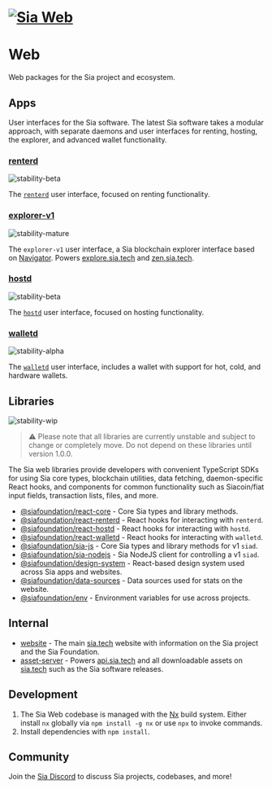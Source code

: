 # [![Sia Web](https://sia.tech/banners/sia-banner-web.png)](http://sia.tech)

# Web

Web packages for the Sia project and ecosystem.

## Apps

User interfaces for the Sia software. The latest Sia software takes a modular approach, with separate daemons and user interfaces for renting, hosting, the explorer, and advanced wallet functionality.

### [renterd](apps/renterd)

![stability-beta](https://img.shields.io/badge/stability-beta-yellow.svg)

The [`renterd`](https://github.com/siafoundation/renterd) user interface, focused on renting functionality.

### [explorer-v1](apps/explorer-v1)

![stability-mature](https://img.shields.io/badge/stability-mature-008000.svg)

The `explorer-v1` user interface, a Sia blockchain explorer interface based on [Navigator](https://github.com/hakkane84/navigator-sia). Powers [explore.sia.tech](https://explore.sia.tech) and [zen.sia.tech](https://zen.sia.tech).

### [hostd](apps/hostd)

![stability-beta](https://img.shields.io/badge/stability-beta-yellow.svg)

The [`hostd`](https://github.com/siafoundation/hostd) user interface, focused on hosting functionality.

### [walletd](apps/walletd)

![stability-alpha](https://img.shields.io/badge/stability-alpha-orange.svg)

The [`walletd`](https://github.com/siafoundation/walletd) user interface, includes a wallet with support for hot, cold, and hardware wallets.

## Libraries

![stability-wip](https://img.shields.io/badge/stability-work_in_progress-orange.svg)

> ⚠️ Please note that all libraries are currently unstable and subject to change or completely move. Do not depend on these libraries until version 1.0.0.

The Sia web libraries provide developers with convenient TypeScript SDKs for using Sia core types, blockchain utilities, data fetching, daemon-specific React hooks, and components for common functionality such as Siacoin/fiat input fields, transaction lists, files, and more.

- [@siafoundation/react-core](libs/react-core) - Core Sia types and library methods.
- [@siafoundation/react-renterd](libs/react-renterd) - React hooks for interacting with `renterd`.
- [@siafoundation/react-hostd](libs/react-hostd) - React hooks for interacting with `hostd`.
- [@siafoundation/react-walletd](libs/react-walletd) - React hooks for interacting with `walletd`.
- [@siafoundation/sia-js](libs/sia-js) - Core Sia types and library methods for v1 `siad`.
- [@siafoundation/sia-nodejs](libs/sia-nodejs) - Sia NodeJS client for controlling a v1 `siad`.
- [@siafoundation/design-system](libs/design-system) - React-based design system used across Sia apps and websites.
- [@siafoundation/data-sources](libs/data-sources) - Data sources used for stats on the website.
- [@siafoundation/env](libs/env) - Environment variables for use across projects.

## Internal

- [website](apps/website) - The main [sia.tech](https://sia.tech) website with information on the Sia project and the Sia Foundation.
- [asset-server](apps/asset-server) - Powers [api.sia.tech](https://api.sia.tech) and all downloadable assets on [sia.tech](https://sia.tech) such as the Sia software releases.

## Development

1. The Sia Web codebase is managed with the [Nx](https://nx.dev) build system. Either install `nx` globally via `npm install -g nx` or use `npx` to invoke commands.
2. Install dependencies with `npm install`.

## Community

Join the [Sia Discord](https://discord.gg/sia) to discuss Sia projects, codebases, and more!
